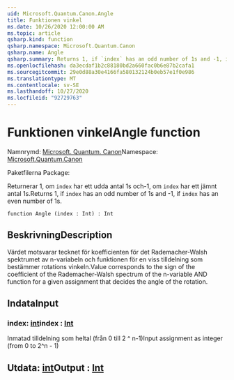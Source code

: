 ```yaml
---
uid: Microsoft.Quantum.Canon.Angle
title: Funktionen vinkel
ms.date: 10/26/2020 12:00:00 AM
ms.topic: article
qsharp.kind: function
qsharp.namespace: Microsoft.Quantum.Canon
qsharp.name: Angle
qsharp.summary: Returns 1, if `index` has an odd number of 1s and -1, if `index` has an even number of 1s.
ms.openlocfilehash: da3ecdaf1b2c88180bd2a660fac0b6e87b2cafa1
ms.sourcegitcommit: 29e0d88a30e4166fa580132124b0eb57e1f0e986
ms.translationtype: MT
ms.contentlocale: sv-SE
ms.lasthandoff: 10/27/2020
ms.locfileid: "92729763"
---
```

# <a name="angle-function"></a><span data-ttu-id="d578f-102">Funktionen vinkel</span><span class="sxs-lookup"><span data-stu-id="d578f-102">Angle function</span></span>

<span data-ttu-id="d578f-103">Namnrymd: [Microsoft. Quantum. Canon](xref:Microsoft.Quantum.Canon)</span><span class="sxs-lookup"><span data-stu-id="d578f-103">Namespace: [Microsoft.Quantum.Canon](xref:Microsoft.Quantum.Canon)</span></span>

<span data-ttu-id="d578f-104">Paketfilerna [](https://nuget.org/packages/)</span><span class="sxs-lookup"><span data-stu-id="d578f-104">Package: [](https://nuget.org/packages/)</span></span>


<span data-ttu-id="d578f-105">Returnerar 1, om `index` har ett udda antal 1s och-1, om `index` har ett jämnt antal 1s.</span><span class="sxs-lookup"><span data-stu-id="d578f-105">Returns 1, if `index` has an odd number of 1s and -1, if `index` has an even number of 1s.</span></span>

```qsharp
function Angle (index : Int) : Int
```


## <a name="description"></a><span data-ttu-id="d578f-106">Beskrivning</span><span class="sxs-lookup"><span data-stu-id="d578f-106">Description</span></span>

<span data-ttu-id="d578f-107">Värdet motsvarar tecknet för koefficienten för det Rademacher-Walsh spektrumet av n-variabeln och funktionen för en viss tilldelning som bestämmer rotations vinkeln.</span><span class="sxs-lookup"><span data-stu-id="d578f-107">Value corresponds to the sign of the coefficient of the Rademacher-Walsh spectrum of the n-variable AND function for a given assignment that decides the angle of the rotation.</span></span>

## <a name="input"></a><span data-ttu-id="d578f-108">Indata</span><span class="sxs-lookup"><span data-stu-id="d578f-108">Input</span></span>

### <a name="index--int"></a><span data-ttu-id="d578f-109">index: [int](xref:microsoft.quantum.lang-ref.int)</span><span class="sxs-lookup"><span data-stu-id="d578f-109">index : [Int](xref:microsoft.quantum.lang-ref.int)</span></span>

<span data-ttu-id="d578f-110">Inmatad tilldelning som heltal (från 0 till 2 ^ n-1)</span><span class="sxs-lookup"><span data-stu-id="d578f-110">Input assignment as integer (from 0 to 2^n - 1)</span></span>



## <a name="output--int"></a><span data-ttu-id="d578f-111">Utdata: [int](xref:microsoft.quantum.lang-ref.int)</span><span class="sxs-lookup"><span data-stu-id="d578f-111">Output : [Int](xref:microsoft.quantum.lang-ref.int)</span></span>


